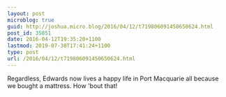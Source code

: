 ```yaml
---
layout: post
microblog: true
guid: http://joshua.micro.blog/2016/04/12/t719806091450650624.html
post_id: 35851
date: 2016-04-12T19:35:20+1100
lastmod: 2019-07-30T17:41:24+1100
type: post
url: /2016/04/12/t719806091450650624.html
---
```

Regardless, Edwards now lives a happy life in Port Macquarie all because we bought a mattress. How 'bout that!
